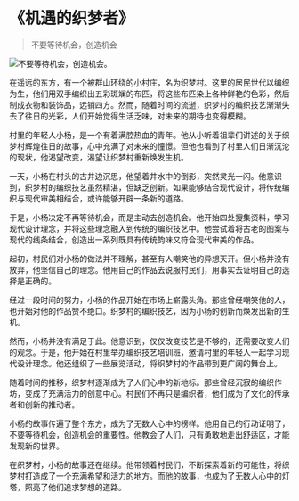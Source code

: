 # 《机遇的织梦者》
> 不要等待机会，创造机会


![不要等待机会，创造机会。](/images/52f9313e991642d48cf8c0e9b81987fa.jpg)

在遥远的东方，有一个被群山环绕的小村庄，名为织梦村。这里的居民世代以编织为生，他们用双手编织出五彩斑斓的布匹，将这些布匹染上各种鲜艳的色彩，然后制成衣物和装饰品，远销四方。然而，随着时间的流逝，织梦村的编织技艺渐渐失去了往日的光彩，人们开始觉得生活乏味，对未来的期待也变得模糊。

村里的年轻人小杨，是一个有着满腔热血的青年。他从小听着祖辈们讲述的关于织梦村辉煌往日的故事，心中充满了对未来的憧憬。但他也看到了村里人们日渐沉沦的现状，他渴望改变，渴望让织梦村重新焕发生机。

一天，小杨在村头的古井边沉思，他望着井水中的倒影，突然灵光一闪。他意识到，织梦村的编织技艺虽然精湛，但缺乏创新。如果能够结合现代设计，将传统编织与现代审美相结合，或许能够开辟一条新的道路。

于是，小杨决定不再等待机会，而是主动去创造机会。他开始四处搜集资料，学习现代设计理念，并将这些理念融入到传统的编织技艺中。他尝试着将古老的图案与现代的线条结合，创造出一系列既具有传统韵味又符合现代审美的作品。

起初，村民们对小杨的做法并不理解，甚至有人嘲笑他的异想天开。但小杨并没有放弃，他坚信自己的理念。他用自己的作品去说服村民们，用事实去证明自己的选择是正确的。

经过一段时间的努力，小杨的作品开始在市场上崭露头角。那些曾经嘲笑他的人，也开始对他的作品赞不绝口。织梦村的编织技艺，因为小杨的创新而焕发出新的生机。

然而，小杨并没有满足于此。他意识到，仅仅改变技艺是不够的，还需要改变人们的观念。于是，他开始在村里举办编织技艺培训班，邀请村里的年轻人一起学习现代设计理念。他还组织了一些展览活动，将织梦村的作品带到更广阔的舞台上。

随着时间的推移，织梦村逐渐成为了人们心中的新地标。那些曾经沉寂的编织作坊，变成了充满活力的创意中心。村民们不再只是编织者，他们成为了文化的传承者和创新的推动者。

小杨的故事传遍了整个东方，成为了无数人心中的榜样。他用自己的行动证明了，不要等待机会，创造机会的重要性。他教会了人们，只有勇敢地走出舒适区，才能发现新的世界。

在织梦村，小杨的故事还在继续。他带领着村民们，不断探索着新的可能性，将织梦村打造成了一个充满希望和活力的地方。而他的故事，也成为了无数人心中的灯塔，照亮了他们追求梦想的道路。